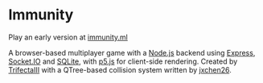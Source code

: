 # Immunity

Play an early version at [immunity.ml](https://www.immunity.ml/)

A browser-based multiplayer game with a [Node.js](https://nodejs.org/en/) backend using [Express](https://expressjs.com/), [Socket.IO](https://socket.io/) and [SQLite](https://www.sqlite.org/index.html), with [p5.js](https://p5js.org/) for client-side rendering. Created by [TrifectaIII](https://github.com/TrifectaIII) with a QTree-based collision system written by [jxchen26](https://github.com/jxchen26).
